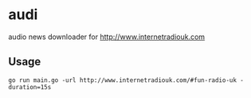# audi
audio news downloader for http://www.internetradiouk.com

## Usage

```
go run main.go -url http://www.internetradiouk.com/#fun-radio-uk -duration=15s
```
